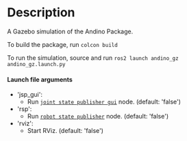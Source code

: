 # Description
A Gazebo simulation of the Andino Package.

To build the package, run
`colcon build`

To run the simulation, source and run
`ros2 launch andino_gz andino_gz.launch.py`

#### Launch file arguments
- 'jsp_gui':
    - Run [`joint state publisher gui`](https://github.com/ros/joint_state_publisher/tree/ros2) node. (default: 'false')
- 'rsp':
    - Run [`robot state publisher`](https://github.com/ros/robot_state_publisher) node. (default: 'false')
- 'rviz':
    - Start RViz. (default: 'false')
